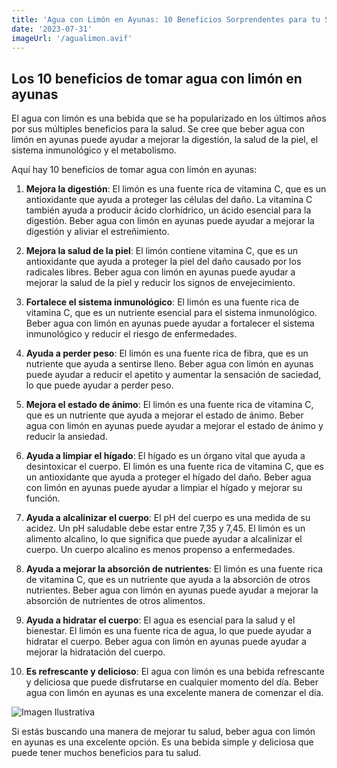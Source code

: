 ```yaml
---
title: 'Agua con Limón en Ayunas: 10 Beneficios Sorprendentes para tu Salud'
date: '2023-07-31'
imageUrl: '/agualimon.avif'
---
```

## Los 10 beneficios de tomar agua con limón en ayunas

El agua con limón es una bebida que se ha popularizado en los últimos años por sus múltiples beneficios para la salud. Se cree que beber agua con limón en ayunas puede ayudar a mejorar la digestión, la salud de la piel, el sistema inmunológico y el metabolismo.

Aquí hay 10 beneficios de tomar agua con limón en ayunas:

1. **Mejora la digestión**: El limón es una fuente rica de vitamina C, que es un antioxidante que ayuda a proteger las células del daño. La vitamina C también ayuda a producir ácido clorhídrico, un ácido esencial para la digestión. Beber agua con limón en ayunas puede ayudar a mejorar la digestión y aliviar el estreñimiento.

2. **Mejora la salud de la piel**: El limón contiene vitamina C, que es un antioxidante que ayuda a proteger la piel del daño causado por los radicales libres. Beber agua con limón en ayunas puede ayudar a mejorar la salud de la piel y reducir los signos de envejecimiento.

3. **Fortalece el sistema inmunológico**: El limón es una fuente rica de vitamina C, que es un nutriente esencial para el sistema inmunológico. Beber agua con limón en ayunas puede ayudar a fortalecer el sistema inmunológico y reducir el riesgo de enfermedades.

4. **Ayuda a perder peso**: El limón es una fuente rica de fibra, que es un nutriente que ayuda a sentirse lleno. Beber agua con limón en ayunas puede ayudar a reducir el apetito y aumentar la sensación de saciedad, lo que puede ayudar a perder peso.

5. **Mejora el estado de ánimo**: El limón es una fuente rica de vitamina C, que es un nutriente que ayuda a mejorar el estado de ánimo. Beber agua con limón en ayunas puede ayudar a mejorar el estado de ánimo y reducir la ansiedad.

6. **Ayuda a limpiar el hígado**: El hígado es un órgano vital que ayuda a desintoxicar el cuerpo. El limón es una fuente rica de vitamina C, que es un antioxidante que ayuda a proteger el hígado del daño. Beber agua con limón en ayunas puede ayudar a limpiar el hígado y mejorar su función.

7. **Ayuda a alcalinizar el cuerpo**: El pH del cuerpo es una medida de su acidez. Un pH saludable debe estar entre 7,35 y 7,45. El limón es un alimento alcalino, lo que significa que puede ayudar a alcalinizar el cuerpo. Un cuerpo alcalino es menos propenso a enfermedades.

8. **Ayuda a mejorar la absorción de nutrientes**: El limón es una fuente rica de vitamina C, que es un nutriente que ayuda a la absorción de otros nutrientes. Beber agua con limón en ayunas puede ayudar a mejorar la absorción de nutrientes de otros alimentos.

9. **Ayuda a hidratar el cuerpo**: El agua es esencial para la salud y el bienestar. El limón es una fuente rica de agua, lo que puede ayudar a hidratar el cuerpo. Beber agua con limón en ayunas puede ayudar a mejorar la hidratación del cuerpo.

10. **Es refrescante y delicioso**: El agua con limón es una bebida refrescante y deliciosa que puede disfrutarse en cualquier momento del día. Beber agua con limón en ayunas es una excelente manera de comenzar el día.

![Imagen Ilustrativa](/agualimon.webp)

Si estás buscando una manera de mejorar tu salud, beber agua con limón en ayunas es una excelente opción. Es una bebida simple y deliciosa que puede tener muchos beneficios para tu salud.
